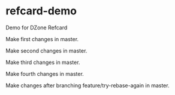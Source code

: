 # refcard-demo
Demo for DZone Refcard

Make first changes in master.

Make second changes in master.

Make third changes in master.

Make fourth changes in master.

Make changes after branching feature/try-rebase-again in master.